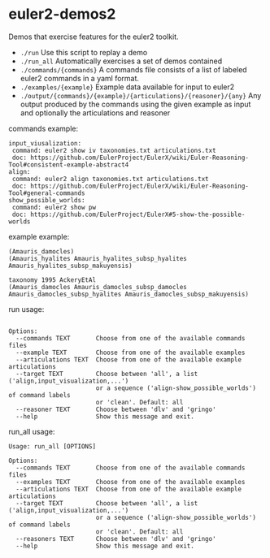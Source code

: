 # euler2-demos2

Demos that exercise features for the euler2 toolkit.

* `./run` Use this script to replay a demo
* `./run_all` Automatically exercises a set of demos contained
* `./commands/{commands}` A commands file consists of a list of labeled euler2 commands in a yaml format.
* `./examples/{example}` Example data available for input to euler2
* `./output/{commands}/{example}/{articulations}/{reasoner}/{any}` Any output produced by the commands using the given example as input and optionally the articulations and reasoner

commands example:

```
input_viusalization:
 command: euler2 show iv taxonomies.txt articulations.txt
 doc: https://github.com/EulerProject/EulerX/wiki/Euler-Reasoning-Tool#consistent-example-abstract4
align:
 command: euler2 align taxonomies.txt articulations.txt
 doc: https://github.com/EulerProject/EulerX/wiki/Euler-Reasoning-Tool#general-commands
show_possible_worlds:
 command: euler2 show pw
 doc: https://github.com/EulerProject/EulerX#5-show-the-possible-worlds
```
 
example example:

```taxonomy 1997 D’Abrera
(Amauris_damocles)
(Amauris_hyalites Amauris_hyalites_subsp_hyalites Amauris_hyalites_subsp_makuyensis)

taxonomy 1995 AckeryEtAl
(Amauris_damocles Amauris_damocles_subsp_damocles Amauris_damocles_subsp_hyalites Amauris_damocles_subsp_makuyensis)
```
 
run usage:

```Usage: run [OPTIONS]

Options:
  --commands TEXT       Choose from one of the available commands files
  --example TEXT        Choose from one of the available examples
  --articulations TEXT  Choose from one of the available example articulations
  --target TEXT         Choose between 'all', a list ('align,input_visualization,...')
                        or a sequence ('align-show_possible_worlds') of command labels
                        or 'clean'. Default: all
  --reasoner TEXT       Choose between 'dlv' and 'gringo'
  --help                Show this message and exit.
```

run_all usage:
```
Usage: run_all [OPTIONS]

Options:
  --commands TEXT       Choose from one of the available commands files
  --examples TEXT       Choose from one of the available examples
  --articulations TEXT  Choose from one of the available example articulations
  --target TEXT         Choose between 'all', a list ('align,input_visualization,...')
                        or a sequence ('align-show_possible_worlds') of command labels
                        or 'clean'. Default: all
  --reasoners TEXT      Choose between 'dlv' and 'gringo'
  --help                Show this message and exit.
```

